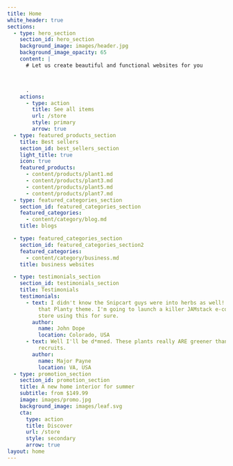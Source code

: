 ```yaml
---
title: Home
white_header: true
sections:
  - type: hero_section
    section_id: hero_section
    background_image: images/header.jpg
    background_image_opacity: 65
    content: |
      # Let us create beautiful and functional websites for you



      .
    actions:
      - type: action
        title: See all items
        url: /store
        style: primary
        arrow: true
  - type: featured_products_section
    title: Best sellers
    section_id: best_sellers_section
    light_title: true
    icon: true
    featured_products:
      - content/products/plant1.md
      - content/products/plant3.md
      - content/products/plant5.md
      - content/products/plant7.md
  - type: featured_categories_section
    section_id: featured_categories_section
    featured_categories:
      - content/category/blog.md
    title: blogs

  - type: featured_categories_section
    section_id: featured_categories_section2
    featured_categories:
      - content/category/business.md
    title: business websites

  - type: testimonials_section
    section_id: testimonials_section
    title: Testimonials
    testimonials:
      - text: I didn't know the Snipcart guys were into herbs as well! How beautiful is
          that Planty theme. I'm going to launch a killer JAMstack e-commerce
          store using this for sure.
        author:
          name: John Dope
          location: Colorado, USA
      - text: Well I'll be d*mned. These plants really ARE greener than any of my
          recruits.
        author:
          name: Major Payne
          location: VA, USA
  - type: promotion_section
    section_id: promotion_section
    title: A new home interior for summer
    subtitle: from $149.99
    image: images/promo.jpg
    background_image: images/leaf.svg
    cta:
      type: action
      title: Discover
      url: /store
      style: secondary
      arrow: true
layout: home
---
```

